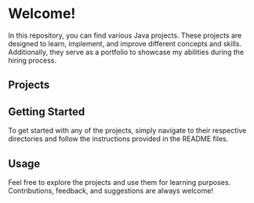 # Welcome!

In this repository, you can find various Java projects. These projects are designed to learn, implement, and improve different concepts and skills. Additionally, they serve as a portfolio to showcase my abilities during the hiring process.

## Projects

  
## Getting Started

To get started with any of the projects, simply navigate to their respective directories and follow the instructions provided in the README files.

## Usage

Feel free to explore the projects and use them for learning purposes. Contributions, feedback, and suggestions are always welcome!
